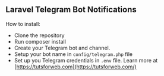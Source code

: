  ## Laravel Telegram Bot Notifications
 How to install:
 

 - Clone the repository
 - Run composer install
 - Create your Telegram bot and channel.
 - Setup your bot name in `config/telegram.php` file
 - Set up you Telegram credentials in `.env` file.
Learn more at [https://tutsforweb.com](https://tutsforweb.com/)